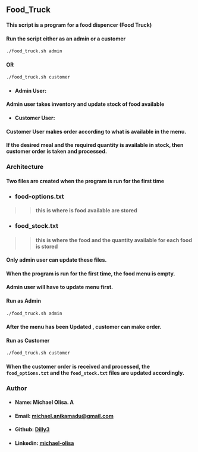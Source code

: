 ## Food_Truck
#### This script is a program for a food dispencer (Food Truck)
#### Run the script either as an admin or a customer

```bash
./food_truck.sh admin
```
#### OR
```bash
./food_truck.sh customer
```

- #### Admin User:
####   Admin user takes inventory and update stock of food available
- #### Customer User:
####   Customer User makes order according to what is available in the menu.
####   If the desired meal and the required quantity is available in stock, then customer order is taken and processed.


### Architecture
#### Two files are created when the program is run for the first time
- ### food-options.txt
>> #### this is where is food available are stored
- ### food_stock.txt
>> #### this is where the food and the quantity available for each food is stored
#### Only admin user can update these files.

#### When the program is run for the first time, the food menu is empty.
#### Admin user will have to update menu first.
#### Run as Admin 
```bash
./food_truck.sh admin
```

#### After the menu has been Updated , customer can make order.
#### Run as Customer

```bash
./food_truck.sh customer
```
#### When the customer order is received and processed, the ```food_options.txt``` and the ```food_stock.txt``` files are updated accordingly.
### Author
- #### Name: Michael Olisa. A 
- #### Email: michael.anikamadu@gmail.com
- #### Github: [Dilly3](https://github.com/Dilly3)
- #### Linkedin: [michael-olisa](https://linkedin.com/in/michael-olisa)



